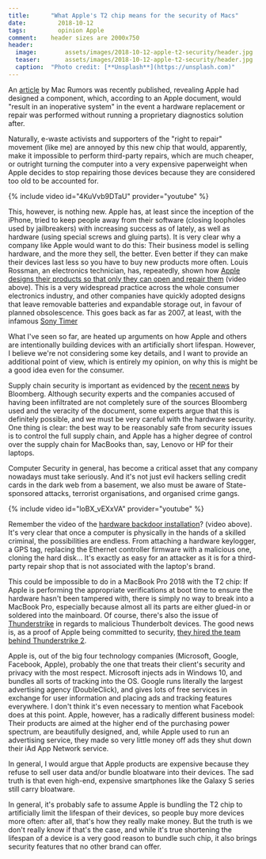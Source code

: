 ```yaml
---
title:		"What Apple's T2 chip means for the security of Macs"
date:		  2018-10-12
tags:		  opinion Apple
comment:	header sizes are 2000x750
header:
  image:		assets/images/2018-10-12-apple-t2-security/header.jpg
  teaser:		assets/images/2018-10-12-apple-t2-security/header.jpg
  caption:	"Photo credit: [**Unsplash**](https://unsplash.com)"
---
```


An [article](https://www.macrumors.com/2018/10/04/t2-macs-must-pass-diagnostics-for-certain-repairs/) by Mac Rumors was recently published, revealing Apple had designed a component, which, according to an Apple document, would "result in an inoperative system" in the event a hardware replacement or repair was performed without running a proprietary diagnostics solution after.

Naturally, e-waste activists and supporters of the "right to repair" movement (like me) are annoyed by this new chip that would, apparently, make it impossible to perform third-party repairs, which are much cheaper, or outright turning the computer into a very expensive paperweight when Apple decides to stop repairing those devices because they are considered too old to be accounted for.

{% include video id="4KuVvb9DTaU" provider="youtube" %}

This, however, is nothing new. Apple has, at least since the inception of the iPhone, tried to keep people away from their software (closing loopholes used by jailbreakers) with increasing success as of lately, as well as hardware (using special screws and gluing parts). It is very clear why a company like Apple would want to do this: Their business model is selling hardware, and the more they sell, the better. Even better if they can make their devices last less so you have to buy new products more often. Louis Rossman, an electronics technician, has, repeatedly, shown how [Apple designs their products so that only they can open and repair them](https://youtu.be/4KuVvb9DTaU) (video above). This is a very widespread practice across the whole consumer electronics industry, and other companies have quickly adopted designs that leave removable batteries and expandable storage out, in favour of planned obsolescence. This goes back as far as 2007, at least, with the infamous [Sony Timer](https://en.wikipedia.org/wiki/Sony_timer)

What I've seen so far, are heated up arguments on how Apple and others are intentionally building devices with an artificially short lifespan. However, I believe we're not considering some key details, and I want to provide an additional point of view, which is entirely my opinion, on why this is might be a good idea even for the consumer.

Supply chain security is important as evidenced by the [recent news](https://www.bloomberg.com/news/features/2018-10-04/the-big-hack-how-china-used-a-tiny-chip-to-infiltrate-america-s-top-companies) by Bloomberg. Although security experts and the companies accused of having been infiltrated are not completely sure of the sources Bloomberg used and the veracity of the document, some experts argue that this is definitely possible, and we must be very careful with the hardware security. One thing is clear: the best way to be reasonably safe from security issues is to control the full supply chain, and Apple has a higher degree of control over the supply chain for MacBooks than, say, Lenovo or HP for their laptops.

Computer Security in general, has become a critical asset that any company nowadays must take seriously. And it's not just evil hackers selling credit cards in the dark web from a basement, we also must be aware of State-sponsored attacks, terrorist organisations, and organised crime gangs.

{% include video id="loBX_vEXxVA" provider="youtube" %}

Remember the video of the [hardware backdoor installation](https://www.youtube.com/watch?v=loBX_vEXxVA)? (video above). It's very clear that once a computer is physically in the hands of a skilled criminal, the possibilities are endless. From attaching a hardware keylogger, a GPS tag, replacing the Ethernet controller firmware with a malicious one, cloning the hard disk... It's exactly as easy for an attacker as it is for a third-party repair shop that is not associated with the laptop's brand.

This could be impossible to do in a MacBook Pro 2018 with the T2 chip: If Apple is performing the appropriate verifications at boot time to ensure the hardware hasn't been tampered with, there is simply no way to break into a MacBook Pro, especially because almost all its parts are either glued-in or soldered into the mainboard. Of course, there's also the issue of [Thunderstrike](https://trmm.net/Thunderstrike_FAQ) in regards to malicious Thunderbolt devices. The good news is, as a proof of Apple being committed to security, [they hired the team behind Thunderstrike 2](https://appleinsider.com/articles/16/02/02/apple-hires-firmware-security-experts-who-worked-on-thunderstrike-2-exploit).

Apple is, out of the big four technology companies (Microsoft, Google, Facebook, Apple), probably the one that treats their client's security and privacy with the most respect. Microsoft injects ads in Windows 10, and bundles all sorts of tracking into the OS. Google runs literally the largest advertising agency (DoubleClick), and gives lots of free services in exchange for user information and placing ads and tracking features everywhere. I don't think it's even necessary to mention what Facebook does at this point. Apple, however, has a radically different business model: Their products are aimed at the higher end of the purchasing power spectrum, are beautifully designed, and, while Apple used to run an advertising service, they made so very little money off ads they shut down their iAd App Network service.

In general, I would argue that Apple products are expensive because they refuse to sell user data and/or bundle bloatware into their devices. The sad truth is that even high-end, expensive smartphones like the Galaxy S series still carry bloatware.

In general, it's probably safe to assume Apple is bundling the T2 chip to artificially limit the lifespan of their devices, so people buy more devices more often: after all, that's how they really make money. But the truth is we don't really know if that's the case, and while it's true shortening the lifespan of a device is a very good reason to bundle such chip, it also brings security features that no other brand can offer.
